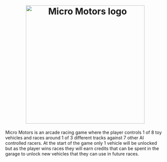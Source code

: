 <h1 align="center">
    <img src="https://i.imgur.com/nxSQoyl.png" alt="Micro Motors logo" width="375"/>
</h1>
Micro Motors is an arcade racing game where the player controls 1 of 8 toy vehicles and races around 1 of 3 different tracks against 7 other AI controlled racers. At the start of the game only 1 vehicle will be unlocked but as the player wins races they will earn credits that can be spent in the garage to unlock new vehicles that they can use in future races.
